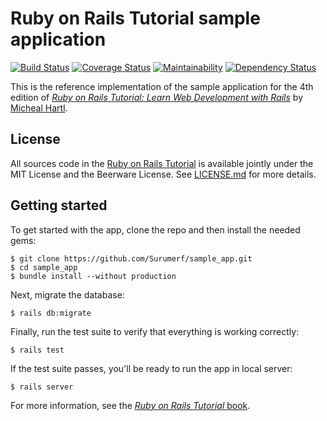 # Ruby on Rails Tutorial sample application

[![Build Status](https://travis-ci.org/Surumerf/sample_app.svg?branch=master)](https://travis-ci.org/Surumerf/sample_app)
[![Coverage Status](https://coveralls.io/repos/github/Surumerf/sample_app/badge.svg?branch=master)](https://coveralls.io/github/Surumerf/sample_app?branch=master)
[![Maintainability](https://api.codeclimate.com/v1/badges/ba298ff75b744689636d/maintainability)](https://codeclimate.com/github/Surumerf/sample_app/maintainability)
[![Dependency Status](https://beta.gemnasium.com/badges/github.com/Surumerf/sample_app.svg)](https://beta.gemnasium.com/projects/github.com/Surumerf/sample_app)

This is the reference implementation of the sample application for the 4th edition of [*Ruby on Rails Tutorial: Learn Web Development with Rails*](http://www.railstutorial.org/) by [Micheal Hartl](http://www.michaelhartl.com/).

## License

All sources code in the [Ruby on Rails Tutorial](http://www.railstutorial.org/) is available jointly under the MIT License and the Beerware License. See [LICENSE.md](LICENSE.md) for more details.

## Getting started

To get started with the app, clone the repo and then install the needed gems:

```
$ git clone https://github.com/Surumerf/sample_app.git
$ cd sample_app
$ bundle install --without production
```

Next, migrate the database:

```
$ rails db:migrate
```

Finally, run the test suite to verify that everything is working correctly:

```
$ rails test
```

If the test suite passes, you'll be ready to run the app in local server:

```
$ rails server
```

For more information, see the [*Ruby on Rails Tutorial* book](http://www.railstutorial.org/book).
